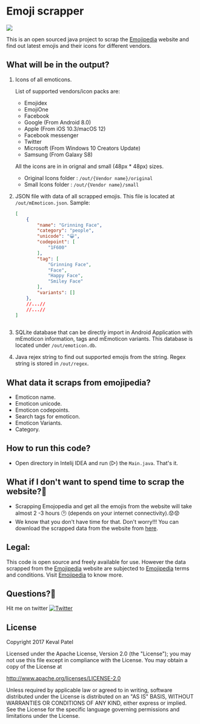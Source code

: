 # Emoji scrapper
<a href="https://www.paypal.me/kevalpatel2106"> <img src="https://img.shields.io/badge/paypal-donate-yellow.svg" /></a>
 
This is an open sourced java project to scrap the [Emojipedia](http://emojipedia.org) website and find out latest emojis and their icons for different vendors. 


## What will be in the output?

1. Icons of all emoticons.

    List of supported vendors/icon packs are:
    - Emojidex
    - EmojiOne
    - Facebook
    - Google (From Android 8.0)
    - Apple (From iOS 10.3/macOS 12)
    - Facebook messenger
    - Twitter
    - Microsoft (From Windows 10 Creators Update)
    - Samsung (From Galaxy S8)

    All the icons are in in orignal and small (48px * 48px) sizes.
    - Original Icons folder : `/out/{Vendor name}/original`
    - Small Icons folder : `/out/{Vendor name}/small`

2. JSON file with data of all scrapped emojis. This file is located at `/out/mEmoticon.json`.
	Sample:
	```json
	[
		{
			"name": "Grinning Face",
			"category": "people",
			"unicode": "😀",
			"codepoint": [
			    "1F600"
			],
			"tag": [
				"Grinning Face",
				"Face",
				"Happy Face",
				"Smiley Face"
			],
			"variants": []
		},
  		//...//
 		//...//
	]
 		
	```
3. SQLite database that can be directly import in Android Application with mEmoticon information, tags and mEmoticon variants. This database is located under `/out/emoticon.db`.

4. Java rejex string to find  out supported emojis from the string. Regex string is stored in `/out/regex`.


## What data it scraps from emojipedia?
- Emoticon name.
- Emoticon unicode.
- Emoticon codepoints.
- Search tags for emoticon.
- Emoticon Variants.
- Category.


## How to run this code?
- Open directory in Intelij IDEA and run (▷) the `Main.java`. That's it.


## What if I don't want to spend time to scrap the website?🤔
- Scrapping Emojopedia and get all the emojis from the website will take almost 2 -3 hours 🕑 (depends on your internet connectivity).😟😟 
- We know that you don't have time for that. Don't worry!!! You can download the scrapped data from the website from [here](https://mega.nz/#F!7IgGmaoY!nQIX7zW1iBaSSS8W-HY4Bg).

## Legal:
This code is open source and freely available for use. However the data scrapped from the [Emojipedia](http://emojipedia.org) website are subjected to [Emojipedia](http://emojipedia.org) terms and conditions. Visit [Emojipedia](http://emojipedia.org) to know more.


## Questions?🤔
Hit me on twitter [![Twitter](https://img.shields.io/badge/Twitter-@kevalpatel2106-blue.svg?style=flat)](https://twitter.com/kevalpatel2106)


## License
Copyright 2017 Keval Patel

Licensed under the Apache License, Version 2.0 (the "License"); you may not use this file except in compliance with the License. You may obtain a copy of the License at

http://www.apache.org/licenses/LICENSE-2.0

Unless required by applicable law or agreed to in writing, software distributed under the License is distributed on an "AS IS" BASIS, WITHOUT WARRANTIES OR CONDITIONS OF ANY KIND, either express or implied. See the License for the specific language governing permissions and limitations under the License.